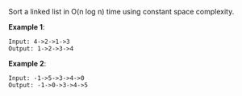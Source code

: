 Sort a linked list in O(n log n) time using constant space complexity.

**Example 1**:
    
    Input: 4->2->1->3
    Output: 1->2->3->4
**Example 2**:
    
    Input: -1->5->3->4->0
    Output: -1->0->3->4->5